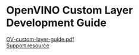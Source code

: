 # OpenVINO Custom Layer Development Guide

[OV-custom-layer-guide.pdf](./OV-custom-layer-guide.pdf)  
[Support resource](./Hybrid-CS-Model-MRI_extensions_and_test_code.zip)

<!--- [OV-custom-layer-guide.pdf](https://github.com/yas-sim/openvino-custom-layer-development-guide/files/7011597/OV-custom-layer-guide.pdf) --->



